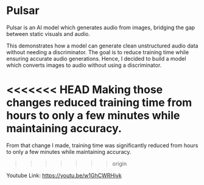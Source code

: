 # Pulsar
Pulsar is an AI model which generates audio from images, bridging the gap between static visuals and audio.

This demonstrates how a model can generate clean unstructured audio data without needing a discriminator. The goal is to reduce training time while ensuring accurate audio generations. Hence, I decided to build a model which converts images to audio without using a discriminator. 

<<<<<<< HEAD
Making those changes reduced training time from hours to only a few minutes while maintaining accuracy.
=======
From that change I made, training time was significantly reduced from hours to only a few minutes while maintaining accuracy.
>>>>>>> origin

Youtube Link: https://youtu.be/w1GhCWRHiyk
